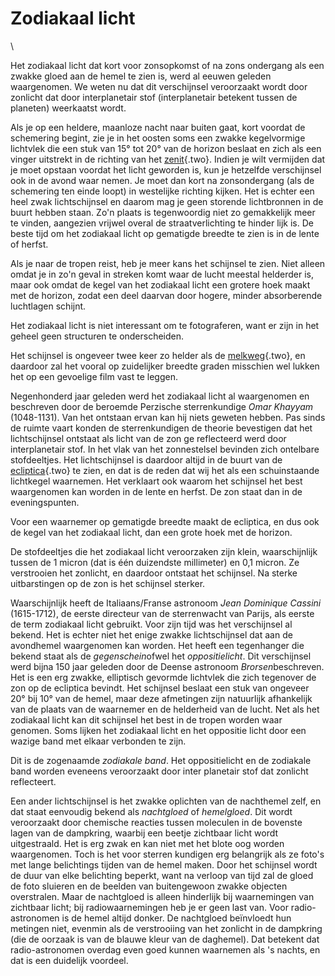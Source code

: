 # Zodiakaal licht

\

Het zodiakaal licht dat kort voor zonsopkomst of na zons ondergang als
een zwakke gloed aan de hemel te zien is, werd al eeuwen geleden
waargenomen. We weten nu dat dit verschijnsel veroorzaakt wordt door
zonlicht dat door interplanetair stof (interplanetair betekent tussen de
planeten) weerkaatst wordt.

Als je op een heldere, maanloze nacht naar buiten gaat, kort voordat de
schemering begint, zie je in het oosten soms een zwakke kegelvormige
lichtvlek die een stuk van 15° tot 20° van de horizon beslaat en zich
als een vinger uitstrekt in de richting van het
[zenit](hoeken.html){.two}. Indien je wilt vermijden dat je moet opstaan
voordat het licht geworden is, kun je hetzelfde verschijnsel ook in de
avond waar nemen. Je moet dan kort na zonsondergang (als de schemering
ten einde loopt) in westelijke richting kijken. Het is echter een heel
zwak lichtschijnsel en daarom mag je geen storende lichtbronnen in de
buurt hebben staan. Zo\'n plaats is tegenwoordig niet zo gemakkelijk
meer te vinden, aangezien vrijwel overal de straatverlichting te hinder
lijk is. De beste tijd om het zodiakaal licht op gematigde breedte te
zien is in de lente of herfst.

Als je naar de tropen reist, heb je meer kans het schijnsel te zien.
Niet alleen omdat je in zo\'n geval in streken komt waar de lucht
meestal helderder is, maar ook omdat de kegel van het zodiakaal licht
een grotere hoek maakt met de horizon, zodat een deel daarvan door
hogere, minder absorberende luchtlagen schijnt.

Het zodiakaal licht is niet interessant om te fotograferen, want er zijn
in het geheel geen structuren te onderscheiden.

Het schijnsel is ongeveer twee keer zo helder als de
[melkweg](melkweg.html){.two}, en daardoor zal het vooral op zuidelijker
breedte graden misschien wel lukken het op een gevoelige film vast te
leggen.

Negenhonderd jaar geleden werd het zodiakaal licht al waargenomen en
beschreven door de beroemde Perzische sterrenkundige *Omar Khayyam*
(1048-1131). Van het ontstaan ervan kan hij niets geweten hebben. Pas
sinds de ruimte vaart konden de sterrenkundigen de theorie bevestigen
dat het lichtschijnsel ontstaat als licht van de zon ge reflecteerd werd
door interplanetair stof. In het vlak van het zonnestelsel bevinden zich
ontelbare stofdeeltjes. Het lichtschijnsel is daardoor altijd in de
buurt van de [ecliptica](ecliptic.html){.two} te zien, en dat is de
reden dat wij het als een schuinstaande lichtkegel waarnemen. Het
verklaart ook waarom het schijnsel het best waargenomen kan worden in de
lente en herfst. De zon staat dan in de eveningspunten.

Voor een waarnemer op gematigde breedte maakt de ecliptica, en dus ook
de kegel van het zodiakaal licht, dan een grote hoek met de horizon.

De stofdeeltjes die het zodiakaal licht veroorzaken zijn klein,
waarschijnlijk tussen de 1 micron (dat is één duizendste millimeter) en
0,1 micron. Ze verstrooien het zonlicht, en daardoor ontstaat het
schijnsel. Na sterke uitbarstingen op de zon is het schijnsel sterker.

Waarschijnlijk heeft de Italiaans/Franse astronoom *Jean Dominique
Cassini* (1615-1712), de eerste directeur van de sterrenwacht van
Parijs, als eerste de term zodiakaal licht gebruikt. Voor zijn tijd was
het verschijnsel al bekend. Het is echter niet het enige zwakke
lichtschijnsel dat aan de avondhemel waargenomen kan worden. Het heeft
een tegenhanger die bekend staat als de *gegenschein*ofwel het
*oppositielicht*. Dit verschijnsel werd bijna 150 jaar geleden door de
Deense astronoom *Brorsen*beschreven. Het is een erg zwakke, elliptisch
gevormde lichtvlek die zich tegenover de zon op de ecliptica bevindt.
Het schijnsel beslaat een stuk van ongeveer 20° bij 10° van de hemel,
maar deze afmetingen zijn natuurlijk afhankelijk van de plaats van de
waarnemer en de helderheid van de lucht. Net als het zodiakaal licht kan
dit schijnsel het best in de tropen worden waar genomen. Soms lijken het
zodiakaal licht en het oppositie licht door een wazige band met elkaar
verbonden te zijn.

Dit is de zogenaamde *zodiakale band*. Het oppositielicht en de
zodiakale band worden eveneens veroorzaakt door inter planetair stof dat
zonlicht reflecteert.

Een ander lichtschijnsel is het zwakke oplichten van de nachthemel zelf,
en dat staat eenvoudig bekend als *nachtgloed* of *hemelgloed*. Dit
wordt veroorzaakt door chemische reacties tussen moleculen in de
bovenste lagen van de dampkring, waarbij een beetje zichtbaar licht
wordt uitgestraald. Het is erg zwak en kan niet met het blote oog worden
waargenomen. Toch is het voor sterren kundigen erg belangrijk als ze
foto\'s met lange belichtings tijden van de hemel maken. Door het
schijnsel wordt de duur van elke belichting beperkt, want na verloop van
tijd zal de gloed de foto sluieren en de beelden van buitengewoon zwakke
objecten overstralen. Maar de nachtgloed is alleen hinderlijk bij
waarnemingen van zichtbaar licht; bij radiowaarnemingen heb je er geen
last van. Voor radio-astronomen is de hemel altijd donker. De nachtgloed
beïnvloedt hun metingen niet, evenmin als de verstrooiing van het
zonlicht in de dampkring (die de oorzaak is van de blauwe kleur van de
daghemel). Dat betekent dat radio-astronomen overdag even goed kunnen
waarnemen als \'s nachts, en dat is een duidelijk voordeel.
